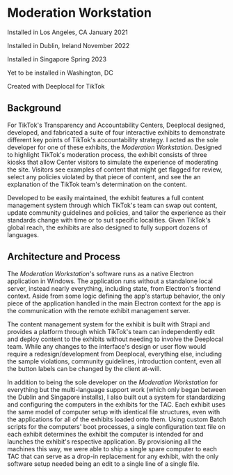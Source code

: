# Moderation Workstation

Installed in Los Angeles, CA January 2021

Installed in Dublin, Ireland November 2022

Installed in Singapore Spring 2023

Yet to be installed in Washington, DC

Created with Deeplocal for TikTok

## Background

For TikTok's Transparency and Accountability Centers, Deeplocal designed, developed, and fabricated a suite of four interactive exhibits to demonstrate different key points of TikTok's accountability strategy. I acted as the sole developer for one of these exhibits, the *Moderation Workstation*. Designed to highlight TikTok's moderation process, the exhibit consists of three kiosks that allow Center visitors to simulate the experience of moderating the site. Visitors see examples of content that might get flagged for review, select any policies violated by that piece of content, and see the an explanation of the TikTok team's determination on the content.

Developed to be easily maintained, the exhibit features a full content management system through which TikTok's team can swap out content, update community guidelines and policies, and tailor the experience as their standards change with time or to suit specific localities. Given TikTok's global reach, the exhibits are also designed to fully support dozens of languages.

## Architecture and Process

The *Moderation Workstation*'s software runs as a native Electron application in Windows. The application runs without a standalone local server, instead nearly everything, including state, from Electron's frontend context. Aside from some logic defining the app's startup behavior, the only piece of the application handled in the main Electron context for the app is the communication with the remote exhibit management server.

The content management system for the exhibit is built with Strapi and provides a platform through which TikTok's team can independently edit and deploy content to the exhibits without needing to involve the Deeplocal team. While any changes to the interface's design or user flow would require a redesign/development from Deeplocal, everything else, including the sample violations, community guidelines, introduction content, even all the button labels can be changed by the client at-will.

In addition to being the sole developer on the *Moderation Workstation* for everything but the multi-language support work (which only began between the Dublin and Singapore installs), I also built out a system for standardizing and configuring the computers in the exhibits for the TAC. Each exhibit uses the same model of computer setup with identical file structures, even with the applications for all of the exhibits loaded onto them. Using custom Batch scripts for the computers' boot processes, a single configuration text file on each exhibit determines the exhibit the computer is intended for and launches the exhibit's respective application. By provisioning all the machines this way, we were able to ship a single spare computer to each TAC that can serve as a drop-in replacement for any exhibit, with the only software setup needed being an edit to a single line of a single file.
